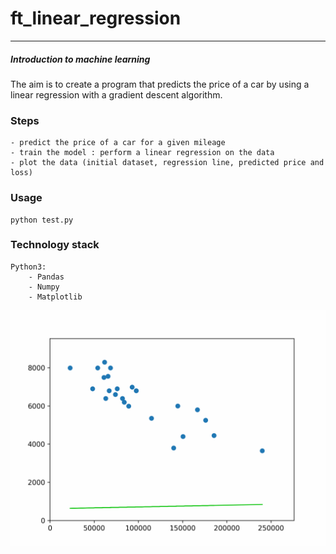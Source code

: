 # ft_linear_regression
---
##### Introduction to machine learning
The aim is to create a program that predicts the price of a car by using a linear regression with a gradient descent algorithm.

### Steps
    - predict the price of a car for a given mileage
    - train the model : perform a linear regression on the data
    - plot the data (initial dataset, regression line, predicted price and loss)

### Usage
    python test.py

### Technology stack
    Python3:
        - Pandas
        - Numpy
        - Matplotlib

![](https://github.com/eteillet/ft_linear_regression/blob/main/animation.gif)